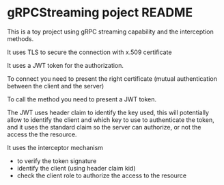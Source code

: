 # gRPCStreaming poject README

This is a toy project using gRPC streaming capability and the interception methods.

It uses TLS to secure the connection with x.509 certificate

It uses  a JWT token for the authorization.

To connect you need to present the right certificate (mutual authentication between the client and the server)

To call the method you need to present a JWT token.



The JWT uses header claim to identify the key used, this will potentially allow to identify the client and which key to use to authenticate the token, and it uses the standard claim so the server can authorize, or not the access the the resource.



It uses the interceptor mechanism

- to verify the token signature
- identify the client (using header claim kid)
- check the client role to authorize the access to the resource